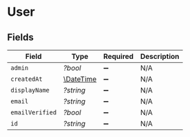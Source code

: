 # User


## Fields

| Field                                                         | Type                                                          | Required                                                      | Description                                                   |
| ------------------------------------------------------------- | ------------------------------------------------------------- | ------------------------------------------------------------- | ------------------------------------------------------------- |
| `admin`                                                       | *?bool*                                                       | :heavy_minus_sign:                                            | N/A                                                           |
| `createdAt`                                                   | [\DateTime](https://www.php.net/manual/en/class.datetime.php) | :heavy_minus_sign:                                            | N/A                                                           |
| `displayName`                                                 | *?string*                                                     | :heavy_minus_sign:                                            | N/A                                                           |
| `email`                                                       | *?string*                                                     | :heavy_minus_sign:                                            | N/A                                                           |
| `emailVerified`                                               | *?bool*                                                       | :heavy_minus_sign:                                            | N/A                                                           |
| `id`                                                          | *?string*                                                     | :heavy_minus_sign:                                            | N/A                                                           |